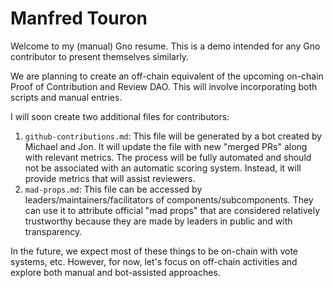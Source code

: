 # Manfred Touron
Welcome to my (manual) Gno resume. This is a demo intended for any Gno contributor to present themselves similarly.

We are planning to create an off-chain equivalent of the upcoming on-chain Proof of Contribution and Review DAO. This will involve incorporating both scripts and manual entries.

I will soon create two additional files for contributors:
1. `github-contributions.md`: This file will be generated by a bot created by Michael and Jon. It will update the file with new "merged PRs" along with relevant metrics. The process will be fully automated and should not be associated with an automatic scoring system. Instead, it will provide metrics that will assist reviewers.
2. `mad-props.md`: This file can be accessed by leaders/maintainers/facilitators of components/subcomponents. They can use it to attribute official "mad props" that are considered relatively trustworthy because they are made by leaders in public and with transparency.

In the future, we expect most of these things to be on-chain with vote systems, etc. However, for now, let's focus on off-chain activities and explore both manual and bot-assisted approaches.
